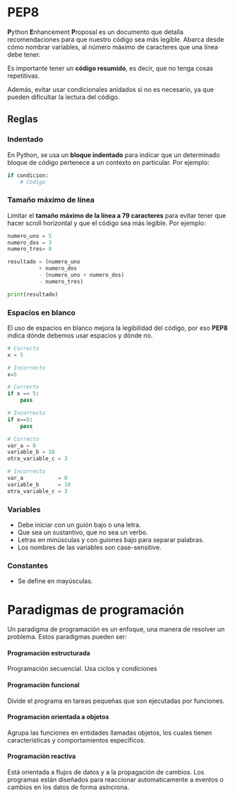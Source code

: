 # PEP8

**P**ython **E**nhancement **P**roposal es un documento que detalla recomendaciones para que nuestro código sea más legible. Abarca desde cómo nombrar variables, al número máximo de caracteres que una línea debe tener.

Es importante tener un **código resumido**, es decir, que no tenga cosas repetitivas.

Además, evitar usar condicionales anidados si no es necesario, ya que pueden dificultar la lectura del código.

## Reglas

### Indentado

En Python, se usa un **bloque indentado** para indicar que un determinado bloque de código pertenece a un contexto en particular. Por ejemplo:

```python
if condicion:
    # Código
```

### Tamaño máximo de línea

Limitar el **tamaño máximo de la línea a 79 caracteres** para evitar tener que hacer scroll horizontal y que el código sea más legible. Por ejemplo:

```python
numero_uno = 5
numero_dos = 3
numero_tres= 8

resultado = (numero_uno
          + numero_dos 
          - (numero_uno + numero_dos)
          - numero_tres)

print(resultado)
```

### Espacios en blanco

El uso de espacios en blanco mejora la legibilidad del código, por eso **PEP8** indica dónde debemos usar espacios y dónde no.

```python
# Correcto
x = 5

# Incorrecto
x=5
```

```python
# Correcto
if x == 5:
    pass

# Incorrecto
if x==5:
    pass
```

```python
# Correcto
var_a = 0
variable_b = 10
otra_variable_c = 3

# Incorrecto
var_a           = 0
variable_b      = 10
otra_variable_c = 3
```

### Variables

- Debe iniciar con un guión bajo o una letra.
- Que sea un sustantivo, que no sea un verbo.
- Letras en minúsculas y con guiones bajo para separar palabras.
- Los nombres de las variables son case-sensitive.

### Constantes

- Se define en mayúsculas.

# Paradigmas de programación

Un paradigma de programación es un enfoque, una manera de resolver un problema. Estos paradigmas pueden ser:

#### Programación estructurada

Programación secuencial. Usa ciclos y condiciones

#### Programación funcional

Divide el programa en tareas pequeñas que son ejecutadas por funciones.

#### Programación orientada a objetos

Agrupa las funciones en entidades llamadas objetos, los cuales tienen características y comportamientos específicos.

#### Programación reactiva

Está orientada a flujos de datos y a la propagación de cambios. Los programas están diseñados para reaccionar automaticamente a eventos o cambios en los datos de forma asíncrona.